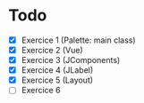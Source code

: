# Todo
- [x] Exercice 1 (Palette: main class)
- [x] Exercice 2 (Vue)
- [x] Exercice 3 (JComponents)
- [x] Exercice 4 (JLabel)
- [x] Exercice 5 (Layout)
- [ ] Exercice 6